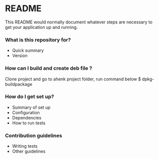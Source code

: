 # README #

This README would normally document whatever steps are necessary to get your application up and running.


### What is this repository for? ###

* Quick summary
* Version

### How can I build and create deb file ? ###

Clone project and go to ahenk project folder, run command below
$ dpkg-buildpackage

### How do I get set up? ###

* Summary of set up
* Configuration
* Dependencies
* How to run tests

### Contribution guidelines ###

* Writing tests
* Other guidelines

